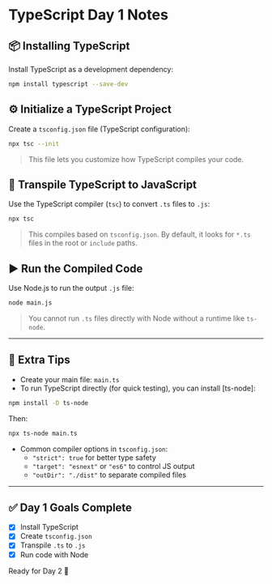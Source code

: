 # TypeScript Day 1 Notes

## 📦 Installing TypeScript

Install TypeScript as a development dependency:

```bash
npm install typescript --save-dev
```

## ⚙️ Initialize a TypeScript Project

Create a `tsconfig.json` file (TypeScript configuration):

```bash
npx tsc --init
```

> This file lets you customize how TypeScript compiles your code.

## 🔁 Transpile TypeScript to JavaScript

Use the TypeScript compiler (`tsc`) to convert `.ts` files to `.js`:

```bash
npx tsc
```

> This compiles based on `tsconfig.json`. By default, it looks for `*.ts` files in the root or `include` paths.

## ▶️ Run the Compiled Code

Use Node.js to run the output `.js` file:

```bash
node main.js
```

> You cannot run `.ts` files directly with Node without a runtime like `ts-node`.

---

## 📝 Extra Tips

- Create your main file: `main.ts`
- To run TypeScript directly (for quick testing), you can install [ts-node]:

```bash
npm install -D ts-node
```

Then:

```bash
npx ts-node main.ts
```

- Common compiler options in `tsconfig.json`:
  - `"strict": true` for better type safety
  - `"target": "esnext"` or `"es6"` to control JS output
  - `"outDir": "./dist"` to separate compiled files

---

## ✅ Day 1 Goals Complete

- [x] Install TypeScript
- [x] Create `tsconfig.json`
- [x] Transpile `.ts` to `.js`
- [x] Run code with Node

Ready for Day 2 🚀
